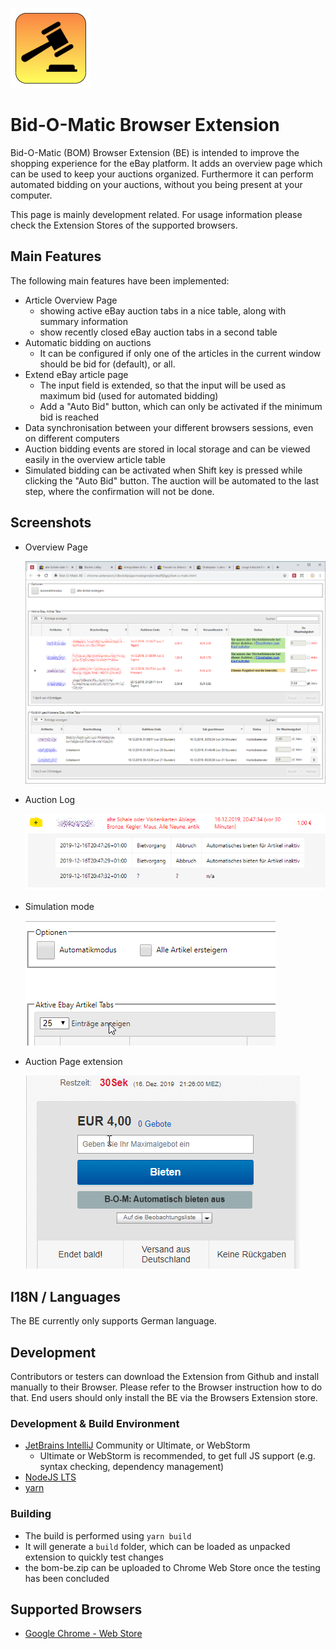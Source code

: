 ![](logos/bom_icon.png)
# Bid-O-Matic Browser Extension

Bid-O-Matic (BOM) Browser Extension (BE) is intended to improve the shopping experience for the eBay platform.
It adds an overview page which can be used to keep your auctions organized. Furthermore it can perform automated
bidding on your auctions, without you being present at your computer.

This page is mainly development related. For usage information please check the Extension Stores of the supported
browsers.

## Main Features
The following main features have been implemented:

* Article Overview Page
    * showing active eBay auction tabs in a nice table, along with summary information
    * show recently closed eBay auction tabs in a second table
* Automatic bidding on auctions
    * It can be configured if only one of the articles in the current window should be bid for (default), or all.
* Extend eBay article page
    * The input field is extended, so that the input will be used as maximum bid (used for automated bidding)
    * Add a "Auto Bid" button, which can only be activated if the minimum bid is reached
* Data synchronisation between your different browsers sessions, even on different computers
* Auction bidding events are stored in local storage and can be viewed easily in the overview article table
* Simulated bidding can be activated when Shift key is pressed while clicking the "Auto Bid" button. The auction
  will be automated to the last step, where the confirmation will not be done.

## Screenshots

- Overview Page

    ![](screenshots/bom_overview.png)

- Auction Log

    ![](screenshots/bom_log.png)

- Simulation mode

    ![](screenshots/bom_simulation.gif)

- Auction Page extension

    ![](screenshots/bom_page_extension.gif)


## I18N / Languages
The BE currently only supports German language.

## Development
Contributors or testers can download the Extension from Github and install manually to their Browser. 
Please refer to the Browser instruction how to do that. End users should only install the BE via the Browsers Extension store.

### Development & Build Environment
* [JetBrains IntelliJ](https://www.jetbrains.com/idea/download) Community or Ultimate, or WebStorm
    * Ultimate or WebStorm is recommended, to get full JS support (e.g. syntax checking, dependency management)
* [NodeJS LTS](https://nodejs.org/de/download/)
* [yarn](https://yarnpkg.com/lang/en/docs/install)

### Building
* The build is performed using `yarn build`
* It will generate a `build` folder, which can be loaded as unpacked extension to quickly test changes
* the bom-be.zip can be uploaded to Chrome Web Store once the testing has been concluded

## Supported Browsers
* [Google Chrome - Web Store](https://chrome.google.com/webstore/detail/biet-o-matic-be/feihhkfahbiejgfimhbdnihcdcapibji) 